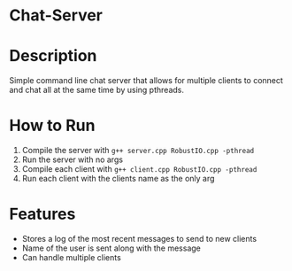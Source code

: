 # Chat-Server

# Description
Simple command line chat server that allows for multiple clients to connect and chat all at the same time by using pthreads.
# How to Run
1. Compile the server with `g++ server.cpp RobustIO.cpp -pthread`
2. Run the server with no args
3. Compile each client with `g++ client.cpp RobustIO.cpp -pthread`
4. Run each client with the clients name as the only arg

# Features
- Stores a log of the most recent messages to send to new clients
- Name of the user is sent along with the message
- Can handle multiple clients
